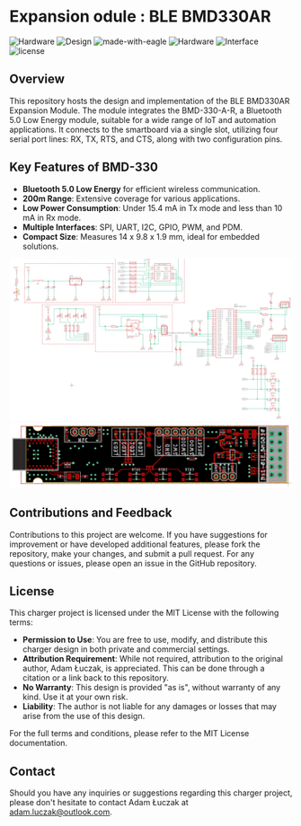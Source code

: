 # Expansion odule : BLE BMD330AR

![Hardware](https://img.shields.io/badge/Hardware-PCB-red)
![Design](https://img.shields.io/badge/Design-Schematic-blue)
![made-with-eagle](https://img.shields.io/badge/Made%20with-Eagle-blue.svg)
![Hardware](https://img.shields.io/badge/Hardware-Expansion%20Module-blue)
![Interface](https://img.shields.io/badge/Interface-UART-yellow)
![license](https://img.shields.io/badge/license-MIT-green)

## Overview
This repository hosts the design and implementation of the BLE BMD330AR Expansion Module. The module integrates the BMD-330-A-R, a Bluetooth 5.0 Low Energy module, suitable for a wide range of IoT and automation applications. It connects to the smartboard via a single slot, utilizing four serial port lines: RX, TX, RTS, and CTS, along with two configuration pins.

## Key Features of BMD-330
- **Bluetooth 5.0 Low Energy** for efficient wireless communication.
- **200m Range**: Extensive coverage for various applications.
- **Low Power Consumption**: Under 15.4 mA in Tx mode and less than 10 mA in Rx mode.
- **Multiple Interfaces**: SPI, UART, I2C, GPIO, PWM, and PDM.
- **Compact Size**: Measures 14 x 9.8 x 1.9 mm, ideal for embedded solutions.

![Schematic](media/sch.png)
![Board Design](media/brd.png)

## Contributions and Feedback
Contributions to this project are welcome. If you have suggestions for improvement or have developed additional features, please fork the repository, make your changes, and submit a pull request. For any questions or issues, please open an issue in the GitHub repository.

## License
This charger project is licensed under the MIT License with the following terms:

- **Permission to Use**: You are free to use, modify, and distribute this charger design in both private and commercial settings.
- **Attribution Requirement**: While not required, attribution to the original author, Adam Łuczak, is appreciated. This can be done through a citation or a link back to this repository.
- **No Warranty**: This design is provided "as is", without warranty of any kind. Use it at your own risk.
- **Liability**: The author is not liable for any damages or losses that may arise from the use of this design.

For the full terms and conditions, please refer to the MIT License documentation.

## Contact
Should you have any inquiries or suggestions regarding this charger project, please don't hesitate to contact Adam Łuczak at adam.luczak@outlook.com.
